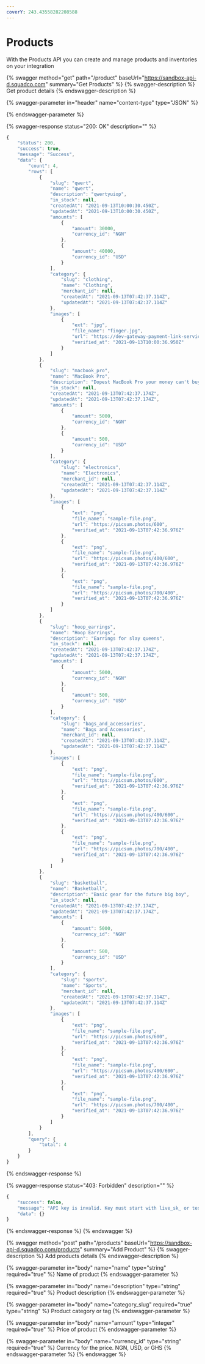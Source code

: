 ```yaml
---
coverY: 243.43558282208588
---
```


# Products

With the Products API you can create and manage products and inventories on your integration

{% swagger method="get" path="/product" baseUrl="https://sandbox-api-d.squadco.com" summary="Get Products" %}
{% swagger-description %}
Get product details
{% endswagger-description %}

{% swagger-parameter in="header" name="content-type" type="JSON" %}

{% endswagger-parameter %}

{% swagger-response status="200: OK" description="" %}
```javascript
{
    "status": 200,
    "success": true,
    "message": "Success",
    "data": {
        "count": 4,
        "rows": [
            {
                "slug": "qwert",
                "name": "qwert",
                "description": "qwertyuiop",
                "in_stock": null,
                "createdAt": "2021-09-13T10:00:30.450Z",
                "updatedAt": "2021-09-13T10:00:30.450Z",
                "amounts": [
                    {
                        "amount": 30000,
                        "currency_id": "NGN"
                    },
                    {
                        "amount": 40000,
                        "currency_id": "USD"
                    }
                ],
                "category": {
                    "slug": "clothing",
                    "name": "Clothing",
                    "merchant_id": null,
                    "createdAt": "2021-09-13T07:42:37.114Z",
                    "updatedAt": "2021-09-13T07:42:37.114Z"
                },
                "images": [
                    {
                        "ext": "jpg",
                        "file_name": "finger.jpg",
                        "url": "https://dev-gateway-payment-link-service.s3.eu-west-2.amazonaws.com/AABBCCDDEEFFGGHHJJKK/product/qwert/1631527231099-864561.jpg",
                        "verified_at": "2021-09-13T10:00:36.950Z"
                    }
                ]
            },
            {
                "slug": "macbook_pro",
                "name": "MacBook Pro",
                "description": "Dopest MacBook Pro your money can't buy",
                "in_stock": null,
                "createdAt": "2021-09-13T07:42:37.174Z",
                "updatedAt": "2021-09-13T07:42:37.174Z",
                "amounts": [
                    {
                        "amount": 5000,
                        "currency_id": "NGN"
                    },
                    {
                        "amount": 500,
                        "currency_id": "USD"
                    }
                ],
                "category": {
                    "slug": "electronics",
                    "name": "Electronics",
                    "merchant_id": null,
                    "createdAt": "2021-09-13T07:42:37.114Z",
                    "updatedAt": "2021-09-13T07:42:37.114Z"
                },
                "images": [
                    {
                        "ext": "png",
                        "file_name": "sample-file.png",
                        "url": "https://picsum.photos/600",
                        "verified_at": "2021-09-13T07:42:36.976Z"
                    },
                    {
                        "ext": "png",
                        "file_name": "sample-file.png",
                        "url": "https://picsum.photos/400/600",
                        "verified_at": "2021-09-13T07:42:36.976Z"
                    },
                    {
                        "ext": "png",
                        "file_name": "sample-file.png",
                        "url": "https://picsum.photos/700/400",
                        "verified_at": "2021-09-13T07:42:36.976Z"
                    }
                ]
            },
            {
                "slug": "hoop_earrings",
                "name": "Hoop Earrings",
                "description": "Earrings for slay queens",
                "in_stock": null,
                "createdAt": "2021-09-13T07:42:37.174Z",
                "updatedAt": "2021-09-13T07:42:37.174Z",
                "amounts": [
                    {
                        "amount": 5000,
                        "currency_id": "NGN"
                    },
                    {
                        "amount": 500,
                        "currency_id": "USD"
                    }
                ],
                "category": {
                    "slug": "bags_and_accessories",
                    "name": "Bags and Accessories",
                    "merchant_id": null,
                    "createdAt": "2021-09-13T07:42:37.114Z",
                    "updatedAt": "2021-09-13T07:42:37.114Z"
                },
                "images": [
                    {
                        "ext": "png",
                        "file_name": "sample-file.png",
                        "url": "https://picsum.photos/600",
                        "verified_at": "2021-09-13T07:42:36.976Z"
                    },
                    {
                        "ext": "png",
                        "file_name": "sample-file.png",
                        "url": "https://picsum.photos/400/600",
                        "verified_at": "2021-09-13T07:42:36.976Z"
                    },
                    {
                        "ext": "png",
                        "file_name": "sample-file.png",
                        "url": "https://picsum.photos/700/400",
                        "verified_at": "2021-09-13T07:42:36.976Z"
                    }
                ]
            },
            {
                "slug": "basketball",
                "name": "Basketball",
                "description": "Basic gear for the future big boy",
                "in_stock": null,
                "createdAt": "2021-09-13T07:42:37.174Z",
                "updatedAt": "2021-09-13T07:42:37.174Z",
                "amounts": [
                    {
                        "amount": 5000,
                        "currency_id": "NGN"
                    },
                    {
                        "amount": 500,
                        "currency_id": "USD"
                    }
                ],
                "category": {
                    "slug": "sports",
                    "name": "Sports",
                    "merchant_id": null,
                    "createdAt": "2021-09-13T07:42:37.114Z",
                    "updatedAt": "2021-09-13T07:42:37.114Z"
                },
                "images": [
                    {
                        "ext": "png",
                        "file_name": "sample-file.png",
                        "url": "https://picsum.photos/600",
                        "verified_at": "2021-09-13T07:42:36.976Z"
                    },
                    {
                        "ext": "png",
                        "file_name": "sample-file.png",
                        "url": "https://picsum.photos/400/600",
                        "verified_at": "2021-09-13T07:42:36.976Z"
                    },
                    {
                        "ext": "png",
                        "file_name": "sample-file.png",
                        "url": "https://picsum.photos/700/400",
                        "verified_at": "2021-09-13T07:42:36.976Z"
                    }
                ]
            }
        ],
        "query": {
            "total": 4
        }
    }
}
```
{% endswagger-response %}

{% swagger-response status="403: Forbidden" description="" %}
```javascript
{
    "success": false,
    "message": "API key is invalid. Key must start with live_sk_ or test_sk_",
    "data": {}
}
```
{% endswagger-response %}
{% endswagger %}

{% swagger method="post" path="/products" baseUrl="https://sandbox-api-d.squadco.com/products" summary="Add Product" %}
{% swagger-description %}
Add products details
{% endswagger-description %}

{% swagger-parameter in="body" name="name" type="string" required="true" %}
Name of product
{% endswagger-parameter %}

{% swagger-parameter in="body" name="description" type="string" required="true" %}
Product description
{% endswagger-parameter %}

{% swagger-parameter in="body" name="category_slug" required="true" type="string" %}
Product category or tag
{% endswagger-parameter %}

{% swagger-parameter in="body" name="amount" type="integer" required="true" %}
Price of product
{% endswagger-parameter %}

{% swagger-parameter in="body" name="currency_id" type="string" required="true" %}
Currency for the price. NGN, USD, or GHS
{% endswagger-parameter %}
{% endswagger %}

